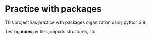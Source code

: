 # Practice with packages

This project has practice with packages organization using python 3.8.

Testing __index__.py files, imports structures, etc.
